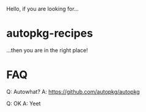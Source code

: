 Hello, if you are looking for…

# autopkg-recipes

…then you are in the right place!

# FAQ

Q: Autowhat?
A: https://github.com/autopkg/autopkg

Q: OK
A: Yeet
